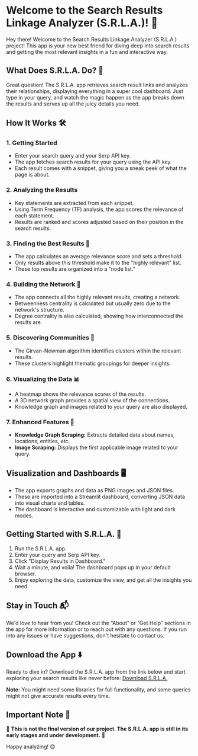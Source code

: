 # Welcome to the Search Results Linkage Analyzer (S.R.L.A.)! 🎉

Hey there! Welcome to the Search Results Linkage Analyzer (S.R.L.A.) project! This app is your new best friend for diving deep into search results and getting the most relevant insights in a fun and interactive way.

## What Does S.R.L.A. Do? 🤔

Great question! The S.R.L.A. app retrieves search result links and analyzes their relationships, displaying everything in a super cool dashboard. Just type in your query, and watch the magic happen as the app breaks down the results and serves up all the juicy details you need.

## How It Works 🛠️

### 1. Getting Started
- Enter your search query and your Serp API key.
- The app fetches search results for your query using the API key.
- Each result comes with a snippet, giving you a sneak peek of what the page is about.

### 2. Analyzing the Results
- Key statements are extracted from each snippet.
- Using Term Frequency (TF) analysis, the app scores the relevance of each statement.
- Results are ranked and scores adjusted based on their position in the search results.

### 3. Finding the Best Results 🌟
- The app calculates an average relevance score and sets a threshold.
- Only results above this threshold make it to the "highly relevant" list.
- These top results are organized into a "node list."

### 4. Building the Network 🔗
- The app connects all the highly relevant results, creating a network.
- Betweenness centrality is calculated but usually zero due to the network's structure.
- Degree centrality is also calculated, showing how interconnected the results are.

### 5. Discovering Communities 🧩
- The Girvan-Newman algorithm identifies clusters within the relevant results.
- These clusters highlight thematic groupings for deeper insights.

### 6. Visualizing the Data 📊
- A heatmap shows the relevance scores of the results.
- A 3D network graph provides a spatial view of the connections.
- Knowledge graph and images related to your query are also displayed.

### 7. Enhanced Features 🚀
- **Knowledge Graph Scraping:** Extracts detailed data about names, locations, entities, etc.
- **Image Scraping:** Displays the first applicable image related to your query.

## Visualization and Dashboards 🖥️

- The app exports graphs and data as PNG images and JSON files.
- These are imported into a Streamlit dashboard, converting JSON data into visual charts and tables.
- The dashboard is interactive and customizable with light and dark modes.

## Getting Started with S.R.L.A. 🏁

1. Run the S.R.L.A. app.
2. Enter your query and Serp API key.
3. Click "Display Results in Dashboard."
4. Wait a minute, and voila! The dashboard pops up in your default browser.
5. Enjoy exploring the data, customize the view, and get all the insights you need.

## Stay in Touch 📬

We'd love to hear from you! Check out the “About” or “Get Help” sections in the app for more information or to reach out with any questions. If you run into any issues or have suggestions, don't hesitate to contact us.

## Download the App ⬇️

Ready to dive in? Download the S.R.L.A. app from the link below and start exploring your search results like never before:
[Download S.R.L.A.](https://github.com/DEVOLOPER-1/Search-Results-linkage-Analyzer.git)

**Note:** You might need some libraries for full functionality, and some queries might not give accurate results every time.

## Important Note 📝

🚧 **This is not the final version of our project. The S.R.L.A. app is still in its early stages and under development.** 🚧

Happy analyzing! 😊
